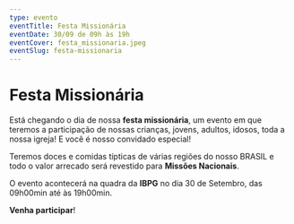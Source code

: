 ```yaml
---
type: evento
eventTitle: Festa Missionária
eventDate: 30/09 de 09h às 19h
eventCover: festa_missionaria.jpeg
eventSlug: festa-missionaria
---
```


# Festa Missionária

Está chegando o dia de nossa **festa missionária**, um evento em que teremos a participação de nossas crianças, jovens, adultos, idosos, toda a nossa igreja! E você é nosso convidado especial!

Teremos doces e comidas típticas de várias regiões do nosso BRASIL e todo o valor arrecado será revestido para **Missões Nacionais**.

O evento acontecerá na quadra da **IBPG** no dia 30 de Setembro, das 09h00min até às 19h00min.

**Venha participar**!